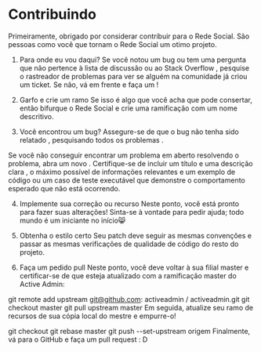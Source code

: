# Contribuindo
Primeiramente, obrigado por considerar contribuir para o Rede Social. São pessoas como você que tornam o Rede Social um otimo projeto.

1. Para onde eu vou daqui?
Se você notou um bug ou tem uma pergunta que não pertence à lista de discussão ou ao Stack Overflow , pesquise o rastreador de problemas para ver se alguém na comunidade já criou um ticket. Se não, vá em frente e faça um !

2. Garfo e crie um ramo
Se isso é algo que você acha que pode consertar, então bifurque o Rede Social e crie uma ramificação com um nome descritivo.

3. Você encontrou um bug?
Assegure-se de que o bug não tenha sido relatado , pesquisando todos os problemas .

Se você não conseguir encontrar um problema em aberto resolvendo o problema, abra um novo . Certifique-se de incluir um título e uma descrição clara , o máximo possível de informações relevantes e um exemplo de código ou um caso de teste executável que demonstre o comportamento esperado que não está ocorrendo.

4. Implemente sua correção ou recurso
Neste ponto, você está pronto para fazer suas alterações! Sinta-se à vontade para pedir ajuda; todo mundo é um iniciante no início😸

5. Obtenha o estilo certo
Seu patch deve seguir as mesmas convenções e passar as mesmas verificações de qualidade de código do resto do projeto.

6. Faça um pedido pull
Neste ponto, você deve voltar à sua filial master e certificar-se de que esteja atualizado com a ramificação master do Active Admin:

git remote add upstream git@github.com: activeadmin / activeadmin.git
git checkout master
git pull upstream master
Em seguida, atualize seu ramo de recursos de sua cópia local do mestre e empurre-o!

git checkout <nome-do-blas>
git rebase master
git push --set-upstream origem <nome-do-blash>
Finalmente, vá para o GitHub e faça um pull request : D

